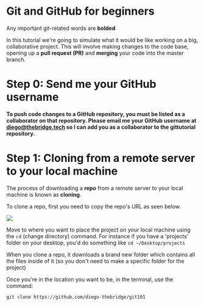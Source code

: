 # Git and GitHub for beginners


Any important git-related words are **bolded**

In this tutorial we're going to simulate what it would be like working on a big, collaborative project. This will involve making changes to the code base, opening up a **pull request (PR)** and **merging** your code into the master branch.

# Step 0: Send me your GitHub username

**To push code changes to a GitHub repository, you must be listed as a collaborator on that repository. Please email me your GitHub username at diego@thebridge.tech so I can add you as a collaborator to the gittutorial repository.**

# Step 1:  Cloning from a remote server to your local machine

The process of downloading a **repo** from a remote server to your local machine is known as **cloning**.

To clone a repo, first you need to copy the repo's URL as seen below.

<img src="https://github.com/diego-thebridge/git101/blob/master/Assets/git_clone.png">

Move to where you want to place the project on your local machine using the ```cd``` (change directory) command. For instance if you have a 'projects' folder on your desktop, you'd do something like
```cd ~/Desktop/projects```

When you clone a repo, it downloads a brand new folder which contains all the files inside of it (so you don't need to make a specific folder for the project)

Once you're in the location you want to be, in the terminal, use the command:

```git clone https://github.com/diego-thebridge/git101```

